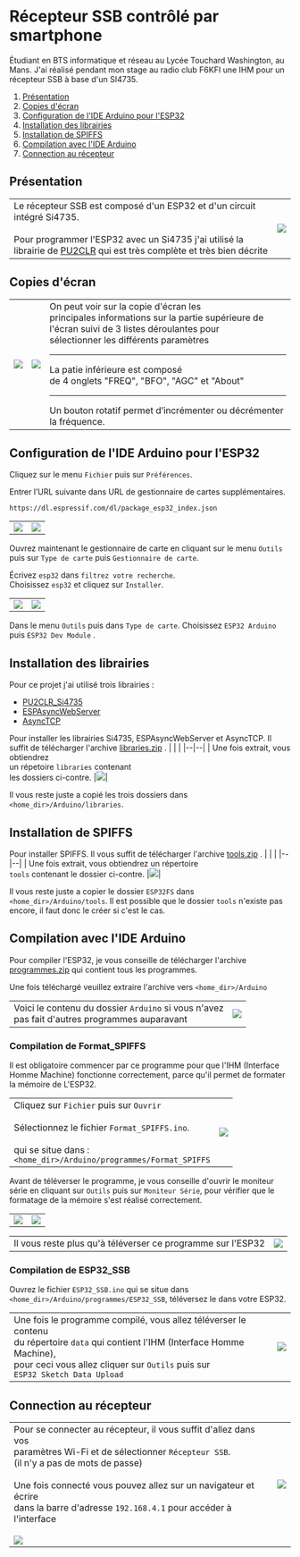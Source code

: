 ﻿# Récepteur SSB contrôlé par smartphone
Étudiant en BTS informatique et réseau au Lycée Touchard Washington, au Mans. J'ai réalisé pendant mon stage au radio club F6KFI une IHM pour un récepteur SSB à base d'un SI4735.

 1. [Présentation](https://github.com/BenjaminNeveu/ESP32_Si4735_Control_by_WiFi/tree/master/FR#pr%C3%A9sentation)
 2. [Copies d'écran](https://github.com/BenjaminNeveu/ESP32_Si4735_Control_by_WiFi/tree/master/FR#copies-décran)
 3. [Configuration de l'IDE Arduino pour l'ESP32](https://github.com/BenjaminNeveu/ESP32_Si4735_Control_by_WiFi/tree/master/FR#configuration-de-lide-arduino-pour-lesp32)
 4. [Installation des librairies](https://github.com/BenjaminNeveu/ESP32_Si4735_Control_by_WiFi/tree/master/FR#installation-des-librairies)  
 5. [Installation de SPIFFS](https://github.com/BenjaminNeveu/ESP32_Si4735_Control_by_WiFi/tree/master/FR#installation-de-spiffs)
 6. [Compilation avec l'IDE Arduino](https://github.com/BenjaminNeveu/ESP32_Si4735_Control_by_WiFi/tree/master/FR#compilation-avec-lide-arduino)
 7. [Connection au récepteur](https://github.com/BenjaminNeveu/ESP32_Si4735_Control_by_WiFi/tree/master/FR#connection-au-récepteur)

## Présentation

|  |  |
|--|--|
| Le récepteur SSB est composé d'un ESP32 et d'un circuit intégré Si4735. <br> <br> Pour programmer l'ESP32 avec un Si4735 j'ai utilisé la librairie de [PU2CLR](https://github.com/pu2clr/SI4735) qui est très complète et très bien décrite| ![](../img/circuit_integre_test/img_montage.jpg)|

## Copies d'écran

|  |  |  |
|--|--|--|
| ![](../img/copie_ecran_ssb/1.0_ssb_freq.jpg) | ![](../img/copie_ecran_ssb/2.0_bfo.jpg) |On peut voir sur la copie d'écran les <br>principales informations sur la partie supérieure de l'écran suivi de 3 listes déroulantes pour <br>sélectionner les différents paramètres <br> <hr>La patie inférieure est composé <br>de 4 onglets "FREQ", "BFO", "AGC" et "About"<br> <hr>Un bouton rotatif permet d’incrémenter ou décrémenter la fréquence.|

## Configuration de l'IDE Arduino pour l'ESP32

Cliquez sur le menu ``Fichier`` puis sur ``Préférences``.

Entrer l’URL suivante dans URL de gestionnaire de cartes supplémentaires.
	
	https://dl.espressif.com/dl/package_esp32_index.json

|  |  |
|--|--|
| ![](../img/image_readme/config_IDE_Arduino.png) | ![](../img/image_readme/capture_pref.png) |

Ouvrez maintenant le gestionnaire de carte en cliquant sur le menu ``Outils`` puis sur ``Type de carte`` puis ``Gestionnaire de carte``.

Écrivez ``esp32`` dans ``filtrez votre recherche``. <br>Choisissez ``esp32`` et cliquez sur ``Installer``.

|  |  |
|--|--|
| ![](../img/image_readme/capture_outil_gestion.png) | ![](../img/image_readme/capture_gestion.png) |

Dans le menu ``Outils`` puis dans ``Type de carte``.
Choisissez ``ESP32 Arduino`` puis ``ESP32 Dev Module`` .

## Installation des librairies

Pour ce projet j'ai utilisé trois librairies :

 - [PU2CLR_Si4735](https://github.com/pu2clr/SI4735) 
 - [ESPAsyncWebServer](https://github.com/me-no-dev/ESPAsyncWebServer)
 - [AsyncTCP](https://github.com/me-no-dev/AsyncTCP)
 
 Pour installer les librairies Si4735, ESPAsyncWebServer et AsyncTCP. Il suffit de télécharger l'archive [libraries.zip](https://github.com/BenjaminNeveu/ESP32_Si4735_Control_by_WiFi/raw/master/libraries/libraries.zip) .
|  |  |
|--|--|
| Une fois extrait, vous obtiendrez <br> un répetoire ``libraries`` contenant <br> les dossiers ci-contre. |![](../img/image_readme/fichier_libraries.png)|

Il vous reste juste a copié les trois dossiers dans ``<home_dir>/Arduino/libraries``.

## Installation de SPIFFS

Pour installer SPIFFS. Il vous suffit de télécharger l'archive [tools.zip](https://github.com/BenjaminNeveu/ESP32_Si4735_Control_by_WiFi/raw/master/tools/tools.zip) .
|  |  |
|--|--|
| Une fois extrait, vous obtiendrez un répertoire <br>``tools`` contenant  le dossier ci-contre. |![](../img/image_readme/fichier_tools.png)|

Il vous reste juste a copier le dossier ````ESP32FS```` dans ``<home_dir>/Arduino/tools``. Il est possible que le dossier ``tools`` n'existe pas encore, il faut donc le créer si c'est le cas.

## Compilation avec l'IDE Arduino 

Pour compiler l'ESP32, je vous conseille de télécharger l'archive [programmes.zip](https://github.com/BenjaminNeveu/ESP32_Si4735_Control_by_WiFi/raw/master/progammes/programmes.zip) qui contient tous les programmes.

Une fois téléchargé veuillez extraire l'archive vers ``<home_dir>/Arduino``

|  |  |
|--|--|
| Voici le contenu du dossier ``Arduino`` si vous n'avez<br> pas fait d'autres programmes auparavant | ![](../img/image_readme/contenu_arduino.png) |

### Compilation de Format_SPIFFS 

Il est obligatoire commencer par ce programme pour que l'IHM (Interface Homme Machine) fonctionne correctement, parce qu'il permet de formater la mémoire de L'ESP32.

|  |  |
|--|--|
|Cliquez sur ``Fichier`` puis sur ``Ouvrir``<br><br>Sélectionnez le fichier ``Format_SPIFFS.ino``.<br><br>qui se situe dans : <br> ``<home_dir>/Arduino/programmes/Format_SPIFFS`` |![](../img/image_readme/fichier_ouvrir.png) |

Avant de téléverser le programme, je vous conseille d'ouvrir le moniteur série en cliquant sur ``Outils`` puis sur ``Moniteur Série``, pour vérifier que le formatage de la mémoire s'est réalisé correctement.

|  |  |
|--|--|
|![](../img/image_readme/menu_moniteur_serie.png)|![](../img/image_readme/moniteur_serie.png)|

|  |  |
|--|--|
|Il vous reste plus qu'à téléverser ce programme sur l'ESP32|![](../img/image_readme/televerser.png)|

### Compilation de ESP32_SSB 

Ouvrez le fichier ``ESP32_SSB.ino`` qui se situe dans ``<home_dir>/Arduino/programmes/ESP32_SSB``, téléversez le dans votre ESP32.

|  |  |
|--|--|
|Une fois le programme compilé, vous allez téléverser le contenu <br>du répertoire ``data`` qui contient l'IHM (Interface Homme Machine),<br> pour ceci vous allez cliquer sur ``Outils`` puis sur<br> ``ESP32 Sketch Data Upload``|![](../img/image_readme/televerser_data.png)|

## Connection au récepteur

|  |  |
|--|--|
|Pour se connecter au récepteur, il vous suffit d'allez dans vos <br>paramètres Wi-Fi et de sélectionner ``Récepteur SSB``. <br>(il n'y a pas de mots de passe)<br><br> Une fois connecté vous pouvez allez sur un navigateur et écrire<br> dans la barre d'adresse ``192.168.4.1`` pour accéder à l'interface <br><br> ![](../img/image_readme/connection_recepteur.jpg)|![](../img/image_readme/parametre_wifi.jpg)|
